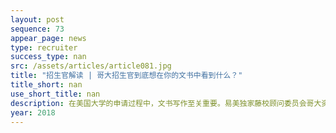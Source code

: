 ```yaml
---
layout: post
sequence: 73
appear_page: news
type: recruiter
success_type: nan
src: /assets/articles/article081.jpg
title: "招生官解读 | 哥大招生官到底想在你的文书中看到什么？"
title_short: nan
use_short_title: nan
description: 在美国大学的申请过程中，文书写作至关重要。易美独家藤校顾问委员会哥大资深前招生官阿尔伦女士说在两名硬件条件相差无几的候选人中，优秀的文书往往成为其中一人取胜的关键。
year: 2018
---
```


